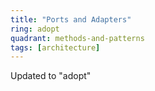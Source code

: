 ```yaml
---
title: "Ports and Adapters"
ring: adopt
quadrant: methods-and-patterns
tags: [architecture]
---
```


Updated to "adopt"
